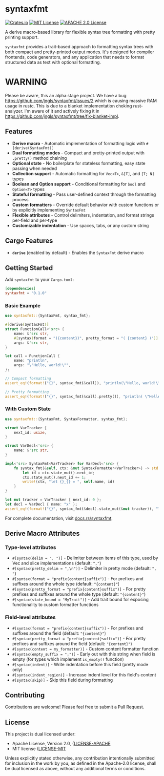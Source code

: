# syntaxfmt

[![Crates.io](https://img.shields.io/crates/d/syntaxfmt.svg)](https://crates.io/crates/syntaxfmt)
[![MIT License](https://img.shields.io/badge/license-MIT-brightgreen)](LICENSE-MIT)
[![APACHE 2.0 License](https://img.shields.io/badge/license-APACHE%202.0-brightgreen)](LICENSE-APACHE)

A derive macro-based library for flexible syntax tree formatting with pretty printing support.

`syntaxfmt` provides a trait-based approach to formatting syntax trees with both compact and pretty-printed output modes. It's designed for compiler frontends, code generators, and any application that needs to format structured data as text with optional formatting.

# WARNING
Please be aware, this an alpha stage project. We have a bug https://github.com/jngls/syntaxfmt/issues/2 which is causing massive RAM usage in rustc. This is due to a blanket implementation choking rust-analyzer. I'm aware of it and actively fixing it in https://github.com/jngls/syntaxfmt/tree/fix-blanket-impl.

## Features

- **Derive macro** - Automatic implementation of formatting logic with `#[derive(SyntaxFmt)]`
- **Dual formatting modes** - Compact and pretty-printed output with `.pretty()` method chaining
- **Optional state** - No boilerplate for stateless formatting, easy state passing when needed
- **Collection support** - Automatic formatting for `Vec<T>`, `&[T]`, and `[T; N]` types
- **Boolean and Option support** - Conditional formatting for `bool` and `Option<T>` types
- **Stateful formatting** - Pass user-defined context through the formatting process
- **Custom formatters** - Override default behavior with custom functions or by explicitly implementing `SyntaxFmt`
- **Flexible attributes** - Control delimiters, indentation, and format strings per-field and per-type
- **Customizable indentation** - Use spaces, tabs, or any custom string

## Cargo Features

- **`derive`** (enabled by default) - Enables the `SyntaxFmt` derive macro

## Getting Started

Add `syntaxfmt` to your `Cargo.toml`:

```toml
[dependencies]
syntaxfmt = "0.1.0"
```

### Basic Example

```rust
use syntaxfmt::{SyntaxFmt, syntax_fmt};

#[derive(SyntaxFmt)]
struct FunctionCall<'src> {
    name: &'src str,
    #[syntax(format = "({content})", pretty_format = "( {content} )")]
    args: &'src str,
}

let call = FunctionCall {
    name: "println",
    args: "\"Hello, world!\"",
};

// Compact formatting
assert_eq!(format!("{}", syntax_fmt(&call)), "println(\"Hello, world!\")");

// Pretty formatting
assert_eq!(format!("{}", syntax_fmt(&call).pretty()), "println( \"Hello, world!\" )");
```

### With Custom State

```rust
use syntaxfmt::{SyntaxFmt, SyntaxFormatter, syntax_fmt};

struct VarTracker {
    next_id: usize,
}

struct VarDecl<'src> {
    name: &'src str,
}

impl<'src> SyntaxFmt<VarTracker> for VarDecl<'src> {
    fn syntax_fmt(&self, ctx: &mut SyntaxFormatter<VarTracker>) -> std::fmt::Result {
        let id = ctx.state_mut().next_id;
        ctx.state_mut().next_id += 1;
        write!(ctx, "let {}_{} = ", self.name, id)
    }
}

let mut tracker = VarTracker { next_id: 0 };
let decl = VarDecl { name: "x" };
assert_eq!(format!("{}", syntax_fmt(&decl).state_mut(&mut tracker)), "let x_0 = ");
```

For complete documentation, visit [docs.rs/syntaxfmt](https://docs.rs/syntaxfmt).

## Derive Macro Attributes

### Type-level attributes

- `#[syntax(delim = ", ")]` - Delimiter between items of this type, used by Vec and slice implementations (default: `","`)
- `#[syntax(pretty_delim = ",\n")]` - Delimiter in pretty mode (default: `", "`)
- `#[syntax(format = "prefix{content}suffix")]` - For prefixes and suffixes around the whole type (default: `"{content}"`)
- `#[syntax(pretty_format = "prefix{content}suffix")]` - For pretty prefixes and suffixes around the whole type (default: `"{content}"`)
- `#[syntax(state_bound = "MyTrait")]` - Add trait bound for exposing functionality to custom formatter functions

### Field-level attributes

- `#[syntax(format = "prefix{content}suffix")]` - For prefixes and suffixes around the field (default: `"{content}"`)
- `#[syntax(pretty_format = "prefix{content}suffix")]` - For pretty prefixes and suffixes around the field (default: `"{content}"`)
- `#[syntax(content = my_formatter)]` - Custom content formatter function
- `#[syntax(empty_suffix = ";")]` - Early out with this string when field is empty (for types which implement `is_empty()` function)
- `#[syntax(indent)]` - Write indentation before this field (pretty mode only)
- `#[syntax(indent_region)]` - Increase indent level for this field's content
- `#[syntax(skip)]` - Skip this field during formatting

## Contributing

Contributions are welcome! Please feel free to submit a Pull Request.

## License

This project is dual licensed under:

- Apache License, Version 2.0, ([LICENSE-APACHE](LICENSE-APACHE)
- MIT license ([LICENSE-MIT](LICENSE-MIT)

Unless explicitly stated otherwise, any contribution intentionally submitted for inclusion in the work by you, as defined in the Apache-2.0 license, shall be dual licensed as above, without any additional terms or conditions.
